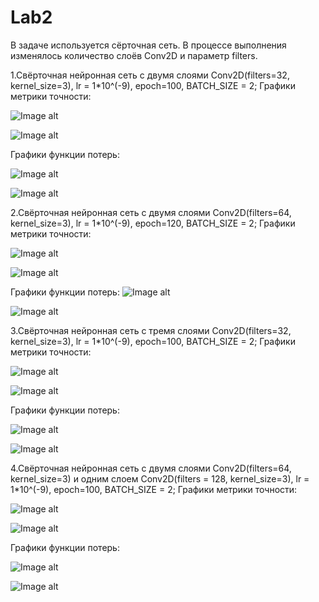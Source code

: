 # Lab2
В задаче используется сёрточная сеть. В процессе выполнения изменялось количество слоёв Conv2D и параметр filters.

1.Свёрточная нейронная сеть с двумя слоями Conv2D(filters=32, kernel_size=3), lr = 1*10^(-9), epoch=100, BATCH_SIZE = 2;
 Графики метрики точности:

  ![Image alt](https://github.com/dbogdan2000/Lab2/blob/master/Acc:%20Batch%20%3D%202%3B%202%20Conv2D32:32%2C3:3%3B%20epoch%20%3D%20100%20.png)

  ![Image alt](https://github.com/dbogdan2000/Lab2/blob/master/Val_acc:%20Batch%20%3D%202%2C%202%20Conv2D32:32%2C3:3%3B%20epoch%20%3D%20100%20.png)

 Графики функции потерь:

  ![Image alt](https://github.com/dbogdan2000/Lab2/blob/master/Loss:%20Batch%20%3D%202%2C%202%20Conv2D32:32%2C3:3%3B%20epoch%20%3D%20100%20.png)

  ![Image alt](https://github.com/dbogdan2000/Lab2/blob/master/Val_loss:%20Batch%20%3D%202%2C%202%20Conv2D32:32%2C3:3%3B%20epoch%20%3D%20100%20.png)

2.Свёрточная нейронная сеть с двумя слоями Conv2D(filters=64, kernel_size=3), lr = 1*10^(-9), epoch=120, BATCH_SIZE = 2;
 Графики метрики точности:

  ![Image alt](https://github.com/dbogdan2000/Lab2/blob/master/Acc:%20Batch%20%3D%202%2C%202%20Conv2D64:64%2C3:3%3B%20epoch%20%3D%20120%20.png)

  ![Image alt](https://github.com/dbogdan2000/Lab2/blob/master/Val_acc:%20Batch%20%3D%202%2C%202%20Conv2D64:64%2C3:3%20epoch%20%3D%20120%20.png)

 Графики функции потерь:
  ![Image alt](https://github.com/dbogdan2000/Lab2/blob/master/Loss:%20Batch%20%3D%202%2C%202%20Conv2D64:64%2C3:3%20epoch%20%3D%20120%20.png)

  ![Image alt](https://github.com/dbogdan2000/Lab2/blob/master/Val_loss:%20Batch%20%3D%202%2C%202%20Conv2D64:64%2C3:3%3B%20epoch%20%3D%20120%20.png)

3.Свёрточная нейронная сеть с тремя слоями Conv2D(filters=32, kernel_size=3), lr = 1*10^(-9), epoch=100, BATCH_SIZE = 2;
 Графики метрики точности:

  ![Image alt](https://github.com/dbogdan2000/Lab2/blob/master/Acc:%20Batch%20%3D%202%2C%203%20Conv2D(32:32:32%2C3:3:3)%2Clr%20%3D%200%2C000000001%2C%20epoch%20%3D%20100%20.png)

  ![Image alt](https://github.com/dbogdan2000/Lab2/blob/master/Val_acc:%20Batch%20%3D%202%2C%203%20Conv2D32:32:32%2C3:3:3%20epoch%20%3D%20100%20.png)

 Графики функции потерь:

  ![Image alt](https://github.com/dbogdan2000/Lab2/blob/master/Loss:%20Batch%20%3D%202%2C%203%20Conv2D32:32:32%2C3:3:3%3B%20epoch%20%3D%20100%20.png)

  ![Image alt](https://github.com/dbogdan2000/Lab2/blob/master/Val_loss:%20Batch%20%3D%202%2C%203%20Conv2D32:32:32%2C3:3:3%3B%20epoch%20%3D%20100%20.png)

4.Свёрточная нейронная сеть с двумя слоями Conv2D(filters=64, kernel_size=3) и одним слоем Сonv2D(filters = 128, kernel_size=3), lr = 1*10^(-9), epoch=100, BATCH_SIZE = 2;
 Графики метрики точности:

  ![Image alt](https://github.com/dbogdan2000/Lab2/blob/master/Acc:%20Batch%20%3D%202%2C%203%20Conv2D128:64:64%2C3:3:3%3B%20epoch%20%3D%20100%20.png)

  ![Image alt](https://github.com/dbogdan2000/Lab2/blob/master/Val_acc:%20Batch%20%3D%202%2C%203%20Conv2D128:64:64%2C3:3:3%3B%20epoch%20%3D%20100%20.png)

 Графики функции потерь:

  ![Image alt](https://github.com/dbogdan2000/Lab2/blob/master/Loss:%20Batch%20%3D%202%2C%203%20Conv2D128:64:64%2C3:3:3%20epoch%20%3D%20100%20.png)

  ![Image alt](https://github.com/dbogdan2000/Lab2/blob/master/Val_loss:%20Batch%20%3D%202%2C%203%20Conv2D128:64:64%2C3:3:3%20epoch%20%3D%20100%20.png)

